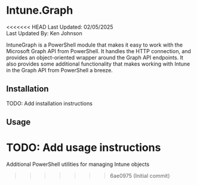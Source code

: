 # Intune.Graph
<<<<<<< HEAD
Last Updated: 02/05/2025 <br/>
Last Updated By: Ken Johnson <br/>

IntuneGraph is a PowerShell module that makes it easy to work with the Microsoft Graph API from PowerShell. It handles the HTTP connection, and provides an object-oriented wrapper around the Graph API endpoints. It also provides some additional functionality that makes working with Intune in the Graph API from PowerShell a breeze.

## Installation
TODO: Add installation instructions

## Usage
TODO: Add usage instructions
=======
Additional PowerShell utilities for managing Intune objects
>>>>>>> 6ae0975 (Initial commit)
